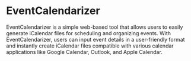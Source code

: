 # EventCalendarizer
EventCalendarizer is a simple web-based tool that allows users to easily generate iCalendar files for scheduling and organizing events. With EventCalendarizer, users can input event details in a user-friendly format and instantly create iCalendar files compatible with various calendar applications like Google Calendar, Outlook, and Apple Calendar.
